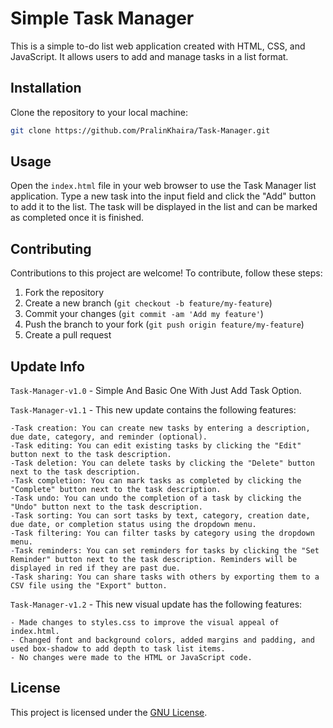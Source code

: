 # Simple Task Manager

This is a simple to-do list web application created with HTML, CSS, and JavaScript. It allows users to add and manage tasks in a list format.

## Installation

Clone the repository to your local machine:

```bash
git clone https://github.com/PralinKhaira/Task-Manager.git
```

## Usage

Open the `index.html` file in your web browser to use the Task Manager list application. Type a new task into the input field and click the "Add" button to add it to the list. The task will be displayed in the list and can be marked as completed once it is finished.

## Contributing

Contributions to this project are welcome! To contribute, follow these steps:

1. Fork the repository
2. Create a new branch (`git checkout -b feature/my-feature`)
3. Commit your changes (`git commit -am 'Add my feature'`)
4. Push the branch to your fork (`git push origin feature/my-feature`)
5. Create a pull request

## Update Info

`Task-Manager-v1.0` - Simple And Basic One With Just Add Task Option.

`Task-Manager-v1.1` - This new update contains the following features:
```
-Task creation: You can create new tasks by entering a description, due date, category, and reminder (optional).
-Task editing: You can edit existing tasks by clicking the "Edit" button next to the task description.
-Task deletion: You can delete tasks by clicking the "Delete" button next to the task description.
-Task completion: You can mark tasks as completed by clicking the "Complete" button next to the task description.
-Task undo: You can undo the completion of a task by clicking the "Undo" button next to the task description.
-Task sorting: You can sort tasks by text, category, creation date, due date, or completion status using the dropdown menu.
-Task filtering: You can filter tasks by category using the dropdown menu.
-Task reminders: You can set reminders for tasks by clicking the "Set Reminder" button next to the task description. Reminders will be displayed in red if they are past due.
-Task sharing: You can share tasks with others by exporting them to a CSV file using the "Export" button.
```
`Task-Manager-v1.2` - This new visual update has the following features:
```
- Made changes to styles.css to improve the visual appeal of index.html.
- Changed font and background colors, added margins and padding, and used box-shadow to add depth to task list items.
- No changes were made to the HTML or JavaScript code.
```
## License

This project is licensed under the [GNU License](LICENSE).
